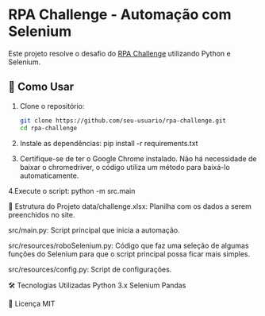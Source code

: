 # RPA Challenge - Automação com Selenium

Este projeto resolve o desafio do [RPA Challenge](https://www.rpachallenge.com/) utilizando Python e Selenium.

## 🚀 Como Usar
1. Clone o repositório:
   ```sh
   git clone https://github.com/seu-usuario/rpa-challenge.git
   cd rpa-challenge

2. Instale as dependências:
pip install -r requirements.txt

3. Certifique-se de ter o Google Chrome instalado. Não há necessidade de baixar o chromedriver, o código utiliza um método para baixá-lo automaticamente.

4.Execute o script:
python -m src.main


📂 Estrutura do Projeto
data/challenge.xlsx: Planilha com os dados a serem preenchidos no site.

src/main.py: Script principal que inicia a automação.

src/resources/roboSelenium.py: Código que faz uma seleção de algumas funções do Selenium para que o script principal possa ficar mais simples.

src/resources/config.py: Script de configurações.


🛠️ Tecnologias Utilizadas
Python 3.x
Selenium
Pandas

📜 Licença
MIT
